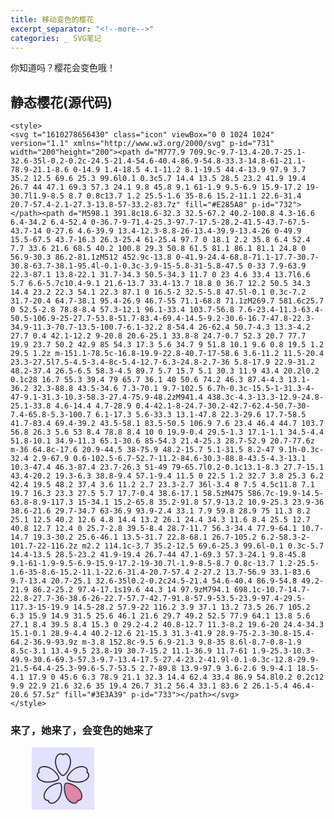 ```yaml
---
title: 移动变色的樱花
excerpt_separator: "<!--more-->"
categories: _ SVG笔记
---
```

你知道吗？樱花会变色哦！
<!--more-->
## 静态樱花(源代码)
```
<style>
<svg t="1610278656430" class="icon" viewBox="0 0 1024 1024" version="1.1" xmlns="http://www.w3.org/2000/svg" p-id="731" width="200"height="200"><path d="M777.9 709.9c-9.7-13.4-20.7-25.1-32.6-35l-0.2-0.2c-24.5-21.4-54.6-40.4-86.9-54.8-33.3-14.8-61-21.1-78.9-21.1-8.6 0-14.9 1.4-18.5 4.1-11.2 8.1-19.5 44.4-13.9 97.9 3.7 35.2 12.5 69.6 25.3 99.6l0.1 0.3c5.7 14.4 13.5 28.5 23.2 41.9 19.4 26.7 44 47.1 69.3 57.3 24.1 9.8 45.8 9.1 61-1.9 9.5-6.9 15.9-17.2 19-30.7l1.9-8.5 8.7 0.8c13.7 1.2 25.5-1.6 35-8.6 15.2-11.1 22.6-31.4 20.7-57.4-2.1-27.3-13.8-57-33.2-83.7z" fill="#E285A8" p-id="732"></path><path d="M598.1 391.8c18.6-32.3 32.5-67.2 40.2-100.8 4.3-16.6 6.4-34.2 6.4-52.4 0-36.7-9-71.4-25.3-97.7-17.5-28.2-41.5-43.7-67.5-43.7-14 0-27.6 4.6-39.9 13.4-12.3-8.8-26-13.4-39.9-13.4-26 0-49.9 15.5-67.5 43.7-16.3 26.3-25.4 61-25.4 97.7 0 18.1 2.2 35.8 6.4 52.4 7.7 33.6 21.6 68.5 40.2 100.8 29.3 50.8 61.5 81.1 86.1 81.1 24.8 0 56.9-30.3 86.2-81.1zM512 452.9c-13.8 0-41.9-24.4-68.8-71.1-17.7-30.7-30.8-63.7-38.1-95.4l-0.1-0.3c-3.9-15-5.8-31-5.8-47.5 0-33 7.9-63.9 22.3-87.1 13.8-22.1 31.7-34.3 50.5-34.3 11.7 0 23 4.6 33.4 13.7l6.6 5.7 6.6-5.7c10.4-9.1 21.6-13.7 33.4-13.7 18.8 0 36.7 12.2 50.5 34.3 14.4 23.2 22.3 54.1 22.3 87.1 0 16.5-2 32.5-5.8 47.5l-0.1 0.3c-7.2 31.7-20.4 64.7-38.1 95.4-26.9 46.7-55 71.1-68.8 71.1zM269.7 581.6c25.7 0 52.5-2.8 78.8-8.4 57.3-12.1 96.1-33.4 103.7-56.8 7.6-23.4-11.3-63.4-50.5-106.9-25-27.7-53.8-51.7-83.4-69.4-14.5-9.2-30.6-16.7-47.8-22.3-34.9-11.3-70.7-13.5-100.7-6.1-32.2 8-54.4 26-62.4 50.7-4.3 13.3-4.2 27.7 0.4 42.1-12.2 9-20.8 20.6-25.1 33.8-8 24.7-0.7 52.3 20.7 77.7 19.9 23.7 50.2 42.9 85 54.3 17.3 5.6 34.7 9 51.8 10.1 9.6 0.8 19.5 1.2 29.5 1.2z m-151.1-78.5c-16.8-19.9-22.8-40.7-17-58.6 3.6-11.2 11.5-20.4 23.3-27.5l7.5-4.5-3.4-8c-5.4-12.7-6.3-24.8-2.7-36 5.8-17.9 22.9-31.2 48.2-37.4 26.5-6.5 58.3-4.5 89.7 5.7 15.7 5.1 30.3 11.9 43.4 20.2l0.2 0.1c28 16.7 55.3 39.4 79 65.7 36.1 40 50.6 74.2 46.3 87.4-4.3 13.1-36.2 32.3-88.8 43.5-34.6 7.3-70.1 9.7-102.5 6.7h-0.3c-15.5-1-31.3-4-47-9.1-31.3-10.3-58.3-27.4-75.9-48.2zM941.4 438.3c-4.3-13.3-12.9-24.8-25.1-33.8 4.6-14.4 4.7-28.9 0.4-42.1-8-24.7-30.2-42.7-62.4-50.7-30-7.4-65.8-5.3-100.7 6.1-17.3 5.6-33.3 13.1-47.8 22.3-29.6 17.7-58.5 41.7-83.4 69.4-39.2 43.5-58.1 83.5-50.5 106.9 7.6 23.4 46.4 44.7 103.7 56.8 26.3 5.6 53 8.4 78.8 8.4 10 0 19.9-0.4 29.5-1.3 17.1-1.1 34.5-4.4 51.8-10.1 34.9-11.3 65.1-30.6 85-54.3 21.4-25.3 28.7-52.9 20.7-77.6z m-36 64.8c-17.6 20.9-44.5 38-75.9 48.2-15.7 5.1-31.5 8.2-47 9.1h-0.3c-32.4 2.9-67.9 0.6-102.5-6.7-52.7-11.2-84.6-30.3-88.8-43.5-4.3-13.1 10.3-47.4 46.3-87.4 23.7-26.3 51-49 79-65.7l0.2-0.1c13.1-8.3 27.7-15.1 43.4-20.2 19.3-6.3 38.8-9.4 57.1-9.4 11.5 0 22.5 1.2 32.7 3.8 25.3 6.2 42.4 19.5 48.2 37.4 3.6 11.2 2.7 23.3-2.7 36l-3.4 8 7.5 4.5c11.8 7.1 19.7 16.3 23.3 27.5 5.7 17.7-0.4 38.6-17.1 58.5zM475 586.7c-19.9-14.5-63.8-8.9-117.3 15-34.1 15.2-65.8 35.2-91.8 57.9-13.2 10.9-25.3 23.9-36 38.6-21.6 29.7-34.7 63-36.9 93.9-2.4 33.1 7.9 59.8 28.9 75 11.3 8.2 25.1 12.5 40.2 12.6 4.8 14.4 13.2 26.1 24.4 34.3 11.6 8.4 25.5 12.7 40.8 12.7 12.4 0 25.7-2.8 39.5-8.4 28.7-11.7 56.3-34.4 77.9-64.1 10.7-14.7 19.3-30.2 25.6-46.1 13.5-31.7 22.8-68.1 26.7-105.2 6.2-58.3-2-101.7-22-116.2z m2.2 114.1c-3.7 35.2-12.5 69.6-25.3 99.6l-0.1 0.3c-5.7 14.4-13.5 28.5-23.2 41.9-19.4 26.7-44 47.1-69.3 57.3-24.1 9.8-45.8 9.1-61-1.9-9.5-6.9-15.9-17.2-19-30.7l-1.9-8.5-8.7 0.8c-13.7 1.2-25.5-1.6-35-8.6-15.2-11.1-22.6-31.4-20.7-57.4 2-27.2 13.7-56.9 33.1-83.6 9.7-13.4 20.7-25.1 32.6-35l0.2-0.2c24.5-21.4 54.6-40.4 86.9-54.8 49.2-21.9 86.2-25.2 97.4-17.1s19.6 44.3 14 97.9zM794.1 698.1c-10.7-14.7-22.8-27.7-36-38.6-26-22.7-57.7-42.7-91.8-57.9-53.5-23.9-97.4-29.5-117.3-15-19.9 14.5-28.2 57.9-22 116.2 3.9 37.1 13.2 73.5 26.7 105.2 6.3 15.9 14.9 31.5 25.6 46.1 21.6 29.7 49.2 52.5 77.9 64.1 13.8 5.6 27.1 8.4 39.5 8.4 15.3 0 29.2-4.2 40.8-12.7 11.3-8.2 19.6-20 24.4-34.3 15.1-0.1 28.9-4.4 40.2-12.6 21-15.3 31.3-41.9 28.9-75-2.3-30.8-15.4-64.2-36.9-93.9z m-3.8 152.8c-9.5 6.9-21.3 9.8-35 8.6l-8.7-0.8-1.9 8.5c-3.1 13.4-9.5 23.8-19 30.7-15.2 11.1-36.9 11.7-61 1.9-25.3-10.3-49.9-30.6-69.3-57.3-9.7-13.4-17.5-27.4-23.2-41.9l-0.1-0.3c-12.8-29.9-21.5-64.4-25.3-99.6-5.7-53.5 2.7-89.8 13.9-97.9 3.6-2.6 9.9-4.1 18.5-4.1 17.9 0 45.6 6.3 78.9 21.1 32.3 14.4 62.4 33.4 86.9 54.8l0.2 0.2c12 9.9 22.9 21.6 32.6 35 19.4 26.7 31.2 56.4 33.1 83.6 2 26.1-5.4 46.4-20.6 57.5z" fill="#3E3A39" p-id="733"></path></svg>
</style>
```
### 来了，她来了，会变色的她来了
<head>
<style>
.CherryTree svg {width: 100px;
                height: 100px;
		  background: : black;
		  left: 0;
		  top: 0;
		  position: relative;
		  animation:CherryTree 3s infinite;
}
@keyframes CherryTree {
	        0% {background: white; left:0px; top:0px;}
			25% {background: blue; left:300px; top:0px;}
			50% {background: pink; left:300px; top:300px;}
			75% {background: yellow; left:0px; top:300px;}
			100% {background: black; left:0px; top:0px;}
}
</style>
</head>
<body>
<div class="CherryTree" style="
height:500px;">
<svg t="1610278656430" class="icon" viewBox="0 0 1024 1024" version="1.1" xmlns="http://www.w3.org/2000/svg" p-id="731" width="200" height="200"><path d="M777.9 709.9c-9.7-13.4-20.7-25.1-32.6-35l-0.2-0.2c-24.5-21.4-54.6-40.4-86.9-54.8-33.3-14.8-61-21.1-78.9-21.1-8.6 0-14.9 1.4-18.5 4.1-11.2 8.1-19.5 44.4-13.9 97.9 3.7 35.2 12.5 69.6 25.3 99.6l0.1 0.3c5.7 14.4 13.5 28.5 23.2 41.9 19.4 26.7 44 47.1 69.3 57.3 24.1 9.8 45.8 9.1 61-1.9 9.5-6.9 15.9-17.2 19-30.7l1.9-8.5 8.7 0.8c13.7 1.2 25.5-1.6 35-8.6 15.2-11.1 22.6-31.4 20.7-57.4-2.1-27.3-13.8-57-33.2-83.7z" fill="#E285A8" p-id="732"></path><path d="M598.1 391.8c18.6-32.3 32.5-67.2 40.2-100.8 4.3-16.6 6.4-34.2 6.4-52.4 0-36.7-9-71.4-25.3-97.7-17.5-28.2-41.5-43.7-67.5-43.7-14 0-27.6 4.6-39.9 13.4-12.3-8.8-26-13.4-39.9-13.4-26 0-49.9 15.5-67.5 43.7-16.3 26.3-25.4 61-25.4 97.7 0 18.1 2.2 35.8 6.4 52.4 7.7 33.6 21.6 68.5 40.2 100.8 29.3 50.8 61.5 81.1 86.1 81.1 24.8 0 56.9-30.3 86.2-81.1zM512 452.9c-13.8 0-41.9-24.4-68.8-71.1-17.7-30.7-30.8-63.7-38.1-95.4l-0.1-0.3c-3.9-15-5.8-31-5.8-47.5 0-33 7.9-63.9 22.3-87.1 13.8-22.1 31.7-34.3 50.5-34.3 11.7 0 23 4.6 33.4 13.7l6.6 5.7 6.6-5.7c10.4-9.1 21.6-13.7 33.4-13.7 18.8 0 36.7 12.2 50.5 34.3 14.4 23.2 22.3 54.1 22.3 87.1 0 16.5-2 32.5-5.8 47.5l-0.1 0.3c-7.2 31.7-20.4 64.7-38.1 95.4-26.9 46.7-55 71.1-68.8 71.1zM269.7 581.6c25.7 0 52.5-2.8 78.8-8.4 57.3-12.1 96.1-33.4 103.7-56.8 7.6-23.4-11.3-63.4-50.5-106.9-25-27.7-53.8-51.7-83.4-69.4-14.5-9.2-30.6-16.7-47.8-22.3-34.9-11.3-70.7-13.5-100.7-6.1-32.2 8-54.4 26-62.4 50.7-4.3 13.3-4.2 27.7 0.4 42.1-12.2 9-20.8 20.6-25.1 33.8-8 24.7-0.7 52.3 20.7 77.7 19.9 23.7 50.2 42.9 85 54.3 17.3 5.6 34.7 9 51.8 10.1 9.6 0.8 19.5 1.2 29.5 1.2z m-151.1-78.5c-16.8-19.9-22.8-40.7-17-58.6 3.6-11.2 11.5-20.4 23.3-27.5l7.5-4.5-3.4-8c-5.4-12.7-6.3-24.8-2.7-36 5.8-17.9 22.9-31.2 48.2-37.4 26.5-6.5 58.3-4.5 89.7 5.7 15.7 5.1 30.3 11.9 43.4 20.2l0.2 0.1c28 16.7 55.3 39.4 79 65.7 36.1 40 50.6 74.2 46.3 87.4-4.3 13.1-36.2 32.3-88.8 43.5-34.6 7.3-70.1 9.7-102.5 6.7h-0.3c-15.5-1-31.3-4-47-9.1-31.3-10.3-58.3-27.4-75.9-48.2zM941.4 438.3c-4.3-13.3-12.9-24.8-25.1-33.8 4.6-14.4 4.7-28.9 0.4-42.1-8-24.7-30.2-42.7-62.4-50.7-30-7.4-65.8-5.3-100.7 6.1-17.3 5.6-33.3 13.1-47.8 22.3-29.6 17.7-58.5 41.7-83.4 69.4-39.2 43.5-58.1 83.5-50.5 106.9 7.6 23.4 46.4 44.7 103.7 56.8 26.3 5.6 53 8.4 78.8 8.4 10 0 19.9-0.4 29.5-1.3 17.1-1.1 34.5-4.4 51.8-10.1 34.9-11.3 65.1-30.6 85-54.3 21.4-25.3 28.7-52.9 20.7-77.6z m-36 64.8c-17.6 20.9-44.5 38-75.9 48.2-15.7 5.1-31.5 8.2-47 9.1h-0.3c-32.4 2.9-67.9 0.6-102.5-6.7-52.7-11.2-84.6-30.3-88.8-43.5-4.3-13.1 10.3-47.4 46.3-87.4 23.7-26.3 51-49 79-65.7l0.2-0.1c13.1-8.3 27.7-15.1 43.4-20.2 19.3-6.3 38.8-9.4 57.1-9.4 11.5 0 22.5 1.2 32.7 3.8 25.3 6.2 42.4 19.5 48.2 37.4 3.6 11.2 2.7 23.3-2.7 36l-3.4 8 7.5 4.5c11.8 7.1 19.7 16.3 23.3 27.5 5.7 17.7-0.4 38.6-17.1 58.5zM475 586.7c-19.9-14.5-63.8-8.9-117.3 15-34.1 15.2-65.8 35.2-91.8 57.9-13.2 10.9-25.3 23.9-36 38.6-21.6 29.7-34.7 63-36.9 93.9-2.4 33.1 7.9 59.8 28.9 75 11.3 8.2 25.1 12.5 40.2 12.6 4.8 14.4 13.2 26.1 24.4 34.3 11.6 8.4 25.5 12.7 40.8 12.7 12.4 0 25.7-2.8 39.5-8.4 28.7-11.7 56.3-34.4 77.9-64.1 10.7-14.7 19.3-30.2 25.6-46.1 13.5-31.7 22.8-68.1 26.7-105.2 6.2-58.3-2-101.7-22-116.2z m2.2 114.1c-3.7 35.2-12.5 69.6-25.3 99.6l-0.1 0.3c-5.7 14.4-13.5 28.5-23.2 41.9-19.4 26.7-44 47.1-69.3 57.3-24.1 9.8-45.8 9.1-61-1.9-9.5-6.9-15.9-17.2-19-30.7l-1.9-8.5-8.7 0.8c-13.7 1.2-25.5-1.6-35-8.6-15.2-11.1-22.6-31.4-20.7-57.4 2-27.2 13.7-56.9 33.1-83.6 9.7-13.4 20.7-25.1 32.6-35l0.2-0.2c24.5-21.4 54.6-40.4 86.9-54.8 49.2-21.9 86.2-25.2 97.4-17.1s19.6 44.3 14 97.9zM794.1 698.1c-10.7-14.7-22.8-27.7-36-38.6-26-22.7-57.7-42.7-91.8-57.9-53.5-23.9-97.4-29.5-117.3-15-19.9 14.5-28.2 57.9-22 116.2 3.9 37.1 13.2 73.5 26.7 105.2 6.3 15.9 14.9 31.5 25.6 46.1 21.6 29.7 49.2 52.5 77.9 64.1 13.8 5.6 27.1 8.4 39.5 8.4 15.3 0 29.2-4.2 40.8-12.7 11.3-8.2 19.6-20 24.4-34.3 15.1-0.1 28.9-4.4 40.2-12.6 21-15.3 31.3-41.9 28.9-75-2.3-30.8-15.4-64.2-36.9-93.9z m-3.8 152.8c-9.5 6.9-21.3 9.8-35 8.6l-8.7-0.8-1.9 8.5c-3.1 13.4-9.5 23.8-19 30.7-15.2 11.1-36.9 11.7-61 1.9-25.3-10.3-49.9-30.6-69.3-57.3-9.7-13.4-17.5-27.4-23.2-41.9l-0.1-0.3c-12.8-29.9-21.5-64.4-25.3-99.6-5.7-53.5 2.7-89.8 13.9-97.9 3.6-2.6 9.9-4.1 18.5-4.1 17.9 0 45.6 6.3 78.9 21.1 32.3 14.4 62.4 33.4 86.9 54.8l0.2 0.2c12 9.9 22.9 21.6 32.6 35 19.4 26.7 31.2 56.4 33.1 83.6 2 26.1-5.4 46.4-20.6 57.5z" fill="#3E3A39" p-id="733"></path></svg>
</div>
</body>